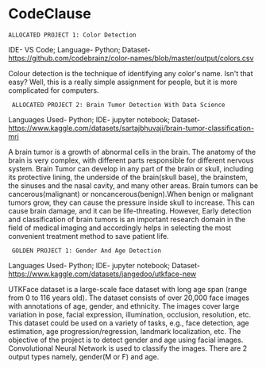 # CodeClause

    ALLOCATED PROJECT 1: Color Detection

IDE- VS Code;
    Language- Python;
         Dataset- https://github.com/codebrainz/color-names/blob/master/output/colors.csv

Colour detection is the technique of identifying any color's name. Isn't that easy? Well, this is a really simple assignment for people, 
 but it is more complicated for computers.


 

     ALLOCATED PROJECT 2: Brain Tumor Detection With Data Science

Languages Used- Python;
      IDE- jupyter notebook;
           Dataset- https://www.kaggle.com/datasets/sartajbhuvaji/brain-tumor-classification-mri

A brain tumor is a growth of abnormal cells in the brain. The anatomy of the brain is very complex, with different parts responsible for different nervous system. Brain Tumor can develop in any part of the brain or skull, including its protective lining, the underside of the brain(skull base), the brainstem, the sinuses and the nasal cavity, and many other areas.
Brain tumors can be cancerous(malignant) or noncancerous(benign).When benign or malignant tumors grow, they can cause the pressure inside skull to increase. This can cause brain damage, and it can be life-threating.
However, Early detection and classification of brain tumors is an important research domain in the field of medical imaging and accordingly helps in selecting the most convenient treatment method to save patient life.




     GOLDEN PROJECT 1: Gender And Age Detection

Languages Used- Python;
    IDE- jupyter notebook;
         Dataset- https://www.kaggle.com/datasets/jangedoo/utkface-new

UTKFace dataset is a large-scale face dataset with long age span (range from 0 to 116 years old). The dataset consists of over 20,000 face images with annotations of age, gender, and ethnicity. The images cover large variation in pose, facial expression, illumination, occlusion, resolution, etc. This dataset could be used on a variety of tasks, e.g., face detection, age estimation, age progression/regression, landmark localization, etc.
The objective of the project is to detect gender and age using facial images. Convolutional Neural Network is used to classify the images. There are 2 output types namely, gender(M or F) and age.

